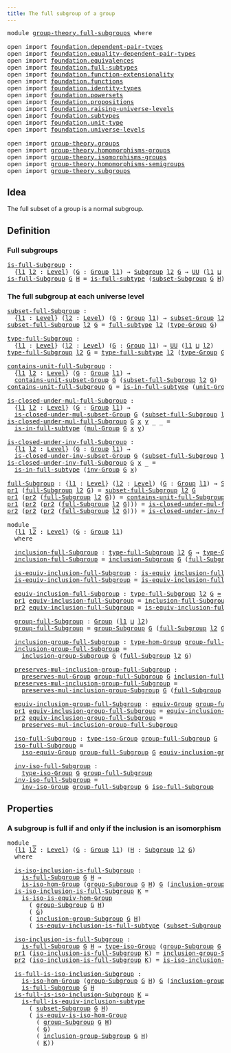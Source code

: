 ```yaml
---
title: The full subgroup of a group
---
```


<pre class="Agda"><a id="54" class="Keyword">module</a> <a id="61" href="group-theory.full-subgroups.html" class="Module">group-theory.full-subgroups</a> <a id="89" class="Keyword">where</a>

<a id="96" class="Keyword">open</a> <a id="101" class="Keyword">import</a> <a id="108" href="foundation.dependent-pair-types.html" class="Module">foundation.dependent-pair-types</a>
<a id="140" class="Keyword">open</a> <a id="145" class="Keyword">import</a> <a id="152" href="foundation.equality-dependent-pair-types.html" class="Module">foundation.equality-dependent-pair-types</a>
<a id="193" class="Keyword">open</a> <a id="198" class="Keyword">import</a> <a id="205" href="foundation.equivalences.html" class="Module">foundation.equivalences</a>
<a id="229" class="Keyword">open</a> <a id="234" class="Keyword">import</a> <a id="241" href="foundation.full-subtypes.html" class="Module">foundation.full-subtypes</a>
<a id="266" class="Keyword">open</a> <a id="271" class="Keyword">import</a> <a id="278" href="foundation.function-extensionality.html" class="Module">foundation.function-extensionality</a>
<a id="313" class="Keyword">open</a> <a id="318" class="Keyword">import</a> <a id="325" href="foundation.functions.html" class="Module">foundation.functions</a>
<a id="346" class="Keyword">open</a> <a id="351" class="Keyword">import</a> <a id="358" href="foundation.identity-types.html" class="Module">foundation.identity-types</a>
<a id="384" class="Keyword">open</a> <a id="389" class="Keyword">import</a> <a id="396" href="foundation.powersets.html" class="Module">foundation.powersets</a>
<a id="417" class="Keyword">open</a> <a id="422" class="Keyword">import</a> <a id="429" href="foundation.propositions.html" class="Module">foundation.propositions</a>
<a id="453" class="Keyword">open</a> <a id="458" class="Keyword">import</a> <a id="465" href="foundation.raising-universe-levels.html" class="Module">foundation.raising-universe-levels</a>
<a id="500" class="Keyword">open</a> <a id="505" class="Keyword">import</a> <a id="512" href="foundation.subtypes.html" class="Module">foundation.subtypes</a>
<a id="532" class="Keyword">open</a> <a id="537" class="Keyword">import</a> <a id="544" href="foundation.unit-type.html" class="Module">foundation.unit-type</a>
<a id="565" class="Keyword">open</a> <a id="570" class="Keyword">import</a> <a id="577" href="foundation.universe-levels.html" class="Module">foundation.universe-levels</a>

<a id="605" class="Keyword">open</a> <a id="610" class="Keyword">import</a> <a id="617" href="group-theory.groups.html" class="Module">group-theory.groups</a>
<a id="637" class="Keyword">open</a> <a id="642" class="Keyword">import</a> <a id="649" href="group-theory.homomorphisms-groups.html" class="Module">group-theory.homomorphisms-groups</a>
<a id="683" class="Keyword">open</a> <a id="688" class="Keyword">import</a> <a id="695" href="group-theory.isomorphisms-groups.html" class="Module">group-theory.isomorphisms-groups</a>
<a id="728" class="Keyword">open</a> <a id="733" class="Keyword">import</a> <a id="740" href="group-theory.homomorphisms-semigroups.html" class="Module">group-theory.homomorphisms-semigroups</a>
<a id="778" class="Keyword">open</a> <a id="783" class="Keyword">import</a> <a id="790" href="group-theory.subgroups.html" class="Module">group-theory.subgroups</a>
</pre>
## Idea

The full subset of a group is a normal subgroup.

## Definition

### Full subgroups

<pre class="Agda"><a id="is-full-Subgroup"></a><a id="920" href="group-theory.full-subgroups.html#920" class="Function">is-full-Subgroup</a> <a id="937" class="Symbol">:</a>
  <a id="941" class="Symbol">{</a><a id="942" href="group-theory.full-subgroups.html#942" class="Bound">l1</a> <a id="945" href="group-theory.full-subgroups.html#945" class="Bound">l2</a> <a id="948" class="Symbol">:</a> <a id="950" href="Agda.Primitive.html#597" class="Postulate">Level</a><a id="955" class="Symbol">}</a> <a id="957" class="Symbol">(</a><a id="958" href="group-theory.full-subgroups.html#958" class="Bound">G</a> <a id="960" class="Symbol">:</a> <a id="962" href="group-theory.groups.html#2650" class="Function">Group</a> <a id="968" href="group-theory.full-subgroups.html#942" class="Bound">l1</a><a id="970" class="Symbol">)</a> <a id="972" class="Symbol">→</a> <a id="974" href="group-theory.subgroups.html#4540" class="Function">Subgroup</a> <a id="983" href="group-theory.full-subgroups.html#945" class="Bound">l2</a> <a id="986" href="group-theory.full-subgroups.html#958" class="Bound">G</a> <a id="988" class="Symbol">→</a> <a id="990" href="foundation-core.universe-levels.html#235" class="Primitive">UU</a> <a id="993" class="Symbol">(</a><a id="994" href="group-theory.full-subgroups.html#942" class="Bound">l1</a> <a id="997" href="Agda.Primitive.html#810" class="Primitive Operator">⊔</a> <a id="999" href="group-theory.full-subgroups.html#945" class="Bound">l2</a><a id="1001" class="Symbol">)</a>
<a id="1003" href="group-theory.full-subgroups.html#920" class="Function">is-full-Subgroup</a> <a id="1020" href="group-theory.full-subgroups.html#1020" class="Bound">G</a> <a id="1022" href="group-theory.full-subgroups.html#1022" class="Bound">H</a> <a id="1024" class="Symbol">=</a> <a id="1026" href="foundation.full-subtypes.html#603" class="Function">is-full-subtype</a> <a id="1042" class="Symbol">(</a><a id="1043" href="group-theory.subgroups.html#4759" class="Function">subset-Subgroup</a> <a id="1059" href="group-theory.full-subgroups.html#1020" class="Bound">G</a> <a id="1061" href="group-theory.full-subgroups.html#1022" class="Bound">H</a><a id="1062" class="Symbol">)</a>
</pre>
### The full subgroup at each universe level

<pre class="Agda"><a id="subset-full-Subgroup"></a><a id="1123" href="group-theory.full-subgroups.html#1123" class="Function">subset-full-Subgroup</a> <a id="1144" class="Symbol">:</a>
  <a id="1148" class="Symbol">{</a><a id="1149" href="group-theory.full-subgroups.html#1149" class="Bound">l1</a> <a id="1152" class="Symbol">:</a> <a id="1154" href="Agda.Primitive.html#597" class="Postulate">Level</a><a id="1159" class="Symbol">}</a> <a id="1161" class="Symbol">(</a><a id="1162" href="group-theory.full-subgroups.html#1162" class="Bound">l2</a> <a id="1165" class="Symbol">:</a> <a id="1167" href="Agda.Primitive.html#597" class="Postulate">Level</a><a id="1172" class="Symbol">)</a> <a id="1174" class="Symbol">(</a><a id="1175" href="group-theory.full-subgroups.html#1175" class="Bound">G</a> <a id="1177" class="Symbol">:</a> <a id="1179" href="group-theory.groups.html#2650" class="Function">Group</a> <a id="1185" href="group-theory.full-subgroups.html#1149" class="Bound">l1</a><a id="1187" class="Symbol">)</a> <a id="1189" class="Symbol">→</a> <a id="1191" href="group-theory.subgroups.html#2120" class="Function">subset-Group</a> <a id="1204" href="group-theory.full-subgroups.html#1162" class="Bound">l2</a> <a id="1207" href="group-theory.full-subgroups.html#1175" class="Bound">G</a>
<a id="1209" href="group-theory.full-subgroups.html#1123" class="Function">subset-full-Subgroup</a> <a id="1230" href="group-theory.full-subgroups.html#1230" class="Bound">l2</a> <a id="1233" href="group-theory.full-subgroups.html#1233" class="Bound">G</a> <a id="1235" class="Symbol">=</a> <a id="1237" href="foundation.full-subtypes.html#790" class="Function">full-subtype</a> <a id="1250" href="group-theory.full-subgroups.html#1230" class="Bound">l2</a> <a id="1253" class="Symbol">(</a><a id="1254" href="group-theory.groups.html#2893" class="Function">type-Group</a> <a id="1265" href="group-theory.full-subgroups.html#1233" class="Bound">G</a><a id="1266" class="Symbol">)</a>

<a id="type-full-Subgroup"></a><a id="1269" href="group-theory.full-subgroups.html#1269" class="Function">type-full-Subgroup</a> <a id="1288" class="Symbol">:</a>
  <a id="1292" class="Symbol">{</a><a id="1293" href="group-theory.full-subgroups.html#1293" class="Bound">l1</a> <a id="1296" class="Symbol">:</a> <a id="1298" href="Agda.Primitive.html#597" class="Postulate">Level</a><a id="1303" class="Symbol">}</a> <a id="1305" class="Symbol">(</a><a id="1306" href="group-theory.full-subgroups.html#1306" class="Bound">l2</a> <a id="1309" class="Symbol">:</a> <a id="1311" href="Agda.Primitive.html#597" class="Postulate">Level</a><a id="1316" class="Symbol">)</a> <a id="1318" class="Symbol">(</a><a id="1319" href="group-theory.full-subgroups.html#1319" class="Bound">G</a> <a id="1321" class="Symbol">:</a> <a id="1323" href="group-theory.groups.html#2650" class="Function">Group</a> <a id="1329" href="group-theory.full-subgroups.html#1293" class="Bound">l1</a><a id="1331" class="Symbol">)</a> <a id="1333" class="Symbol">→</a> <a id="1335" href="foundation-core.universe-levels.html#235" class="Primitive">UU</a> <a id="1338" class="Symbol">(</a><a id="1339" href="group-theory.full-subgroups.html#1293" class="Bound">l1</a> <a id="1342" href="Agda.Primitive.html#810" class="Primitive Operator">⊔</a> <a id="1344" href="group-theory.full-subgroups.html#1306" class="Bound">l2</a><a id="1346" class="Symbol">)</a>
<a id="1348" href="group-theory.full-subgroups.html#1269" class="Function">type-full-Subgroup</a> <a id="1367" href="group-theory.full-subgroups.html#1367" class="Bound">l2</a> <a id="1370" href="group-theory.full-subgroups.html#1370" class="Bound">G</a> <a id="1372" class="Symbol">=</a> <a id="1374" href="foundation.full-subtypes.html#900" class="Function">type-full-subtype</a> <a id="1392" href="group-theory.full-subgroups.html#1367" class="Bound">l2</a> <a id="1395" class="Symbol">(</a><a id="1396" href="group-theory.groups.html#2893" class="Function">type-Group</a> <a id="1407" href="group-theory.full-subgroups.html#1370" class="Bound">G</a><a id="1408" class="Symbol">)</a>

<a id="contains-unit-full-Subgroup"></a><a id="1411" href="group-theory.full-subgroups.html#1411" class="Function">contains-unit-full-Subgroup</a> <a id="1439" class="Symbol">:</a>
  <a id="1443" class="Symbol">{</a><a id="1444" href="group-theory.full-subgroups.html#1444" class="Bound">l1</a> <a id="1447" href="group-theory.full-subgroups.html#1447" class="Bound">l2</a> <a id="1450" class="Symbol">:</a> <a id="1452" href="Agda.Primitive.html#597" class="Postulate">Level</a><a id="1457" class="Symbol">}</a> <a id="1459" class="Symbol">(</a><a id="1460" href="group-theory.full-subgroups.html#1460" class="Bound">G</a> <a id="1462" class="Symbol">:</a> <a id="1464" href="group-theory.groups.html#2650" class="Function">Group</a> <a id="1470" href="group-theory.full-subgroups.html#1444" class="Bound">l1</a><a id="1472" class="Symbol">)</a> <a id="1474" class="Symbol">→</a>
  <a id="1478" href="group-theory.subgroups.html#2609" class="Function">contains-unit-subset-Group</a> <a id="1505" href="group-theory.full-subgroups.html#1460" class="Bound">G</a> <a id="1507" class="Symbol">(</a><a id="1508" href="group-theory.full-subgroups.html#1123" class="Function">subset-full-Subgroup</a> <a id="1529" href="group-theory.full-subgroups.html#1447" class="Bound">l2</a> <a id="1532" href="group-theory.full-subgroups.html#1460" class="Bound">G</a><a id="1533" class="Symbol">)</a>
<a id="1535" href="group-theory.full-subgroups.html#1411" class="Function">contains-unit-full-Subgroup</a> <a id="1563" href="group-theory.full-subgroups.html#1563" class="Bound">G</a> <a id="1565" class="Symbol">=</a> <a id="1567" href="foundation.full-subtypes.html#1082" class="Function">is-in-full-subtype</a> <a id="1586" class="Symbol">(</a><a id="1587" href="group-theory.groups.html#3937" class="Function">unit-Group</a> <a id="1598" href="group-theory.full-subgroups.html#1563" class="Bound">G</a><a id="1599" class="Symbol">)</a>

<a id="is-closed-under-mul-full-Subgroup"></a><a id="1602" href="group-theory.full-subgroups.html#1602" class="Function">is-closed-under-mul-full-Subgroup</a> <a id="1636" class="Symbol">:</a>
  <a id="1640" class="Symbol">{</a><a id="1641" href="group-theory.full-subgroups.html#1641" class="Bound">l1</a> <a id="1644" href="group-theory.full-subgroups.html#1644" class="Bound">l2</a> <a id="1647" class="Symbol">:</a> <a id="1649" href="Agda.Primitive.html#597" class="Postulate">Level</a><a id="1654" class="Symbol">}</a> <a id="1656" class="Symbol">(</a><a id="1657" href="group-theory.full-subgroups.html#1657" class="Bound">G</a> <a id="1659" class="Symbol">:</a> <a id="1661" href="group-theory.groups.html#2650" class="Function">Group</a> <a id="1667" href="group-theory.full-subgroups.html#1641" class="Bound">l1</a><a id="1669" class="Symbol">)</a> <a id="1671" class="Symbol">→</a>
  <a id="1675" href="group-theory.subgroups.html#3153" class="Function">is-closed-under-mul-subset-Group</a> <a id="1708" href="group-theory.full-subgroups.html#1657" class="Bound">G</a> <a id="1710" class="Symbol">(</a><a id="1711" href="group-theory.full-subgroups.html#1123" class="Function">subset-full-Subgroup</a> <a id="1732" href="group-theory.full-subgroups.html#1644" class="Bound">l2</a> <a id="1735" href="group-theory.full-subgroups.html#1657" class="Bound">G</a><a id="1736" class="Symbol">)</a>
<a id="1738" href="group-theory.full-subgroups.html#1602" class="Function">is-closed-under-mul-full-Subgroup</a> <a id="1772" href="group-theory.full-subgroups.html#1772" class="Bound">G</a> <a id="1774" href="group-theory.full-subgroups.html#1774" class="Bound">x</a> <a id="1776" href="group-theory.full-subgroups.html#1776" class="Bound">y</a> <a id="1778" class="Symbol">_</a> <a id="1780" class="Symbol">_</a> <a id="1782" class="Symbol">=</a>
  <a id="1786" href="foundation.full-subtypes.html#1082" class="Function">is-in-full-subtype</a> <a id="1805" class="Symbol">(</a><a id="1806" href="group-theory.groups.html#3138" class="Function">mul-Group</a> <a id="1816" href="group-theory.full-subgroups.html#1772" class="Bound">G</a> <a id="1818" href="group-theory.full-subgroups.html#1774" class="Bound">x</a> <a id="1820" href="group-theory.full-subgroups.html#1776" class="Bound">y</a><a id="1821" class="Symbol">)</a>

<a id="is-closed-under-inv-full-Subgroup"></a><a id="1824" href="group-theory.full-subgroups.html#1824" class="Function">is-closed-under-inv-full-Subgroup</a> <a id="1858" class="Symbol">:</a>
  <a id="1862" class="Symbol">{</a><a id="1863" href="group-theory.full-subgroups.html#1863" class="Bound">l1</a> <a id="1866" href="group-theory.full-subgroups.html#1866" class="Bound">l2</a> <a id="1869" class="Symbol">:</a> <a id="1871" href="Agda.Primitive.html#597" class="Postulate">Level</a><a id="1876" class="Symbol">}</a> <a id="1878" class="Symbol">(</a><a id="1879" href="group-theory.full-subgroups.html#1879" class="Bound">G</a> <a id="1881" class="Symbol">:</a> <a id="1883" href="group-theory.groups.html#2650" class="Function">Group</a> <a id="1889" href="group-theory.full-subgroups.html#1863" class="Bound">l1</a><a id="1891" class="Symbol">)</a> <a id="1893" class="Symbol">→</a>
  <a id="1897" href="group-theory.subgroups.html#3675" class="Function">is-closed-under-inv-subset-Group</a> <a id="1930" href="group-theory.full-subgroups.html#1879" class="Bound">G</a> <a id="1932" class="Symbol">(</a><a id="1933" href="group-theory.full-subgroups.html#1123" class="Function">subset-full-Subgroup</a> <a id="1954" href="group-theory.full-subgroups.html#1866" class="Bound">l2</a> <a id="1957" href="group-theory.full-subgroups.html#1879" class="Bound">G</a><a id="1958" class="Symbol">)</a>
<a id="1960" href="group-theory.full-subgroups.html#1824" class="Function">is-closed-under-inv-full-Subgroup</a> <a id="1994" href="group-theory.full-subgroups.html#1994" class="Bound">G</a> <a id="1996" href="group-theory.full-subgroups.html#1996" class="Bound">x</a> <a id="1998" class="Symbol">_</a> <a id="2000" class="Symbol">=</a>
  <a id="2004" href="foundation.full-subtypes.html#1082" class="Function">is-in-full-subtype</a> <a id="2023" class="Symbol">(</a><a id="2024" href="group-theory.groups.html#4841" class="Function">inv-Group</a> <a id="2034" href="group-theory.full-subgroups.html#1994" class="Bound">G</a> <a id="2036" href="group-theory.full-subgroups.html#1996" class="Bound">x</a><a id="2037" class="Symbol">)</a>

<a id="full-Subgroup"></a><a id="2040" href="group-theory.full-subgroups.html#2040" class="Function">full-Subgroup</a> <a id="2054" class="Symbol">:</a> <a id="2056" class="Symbol">{</a><a id="2057" href="group-theory.full-subgroups.html#2057" class="Bound">l1</a> <a id="2060" class="Symbol">:</a> <a id="2062" href="Agda.Primitive.html#597" class="Postulate">Level</a><a id="2067" class="Symbol">}</a> <a id="2069" class="Symbol">(</a><a id="2070" href="group-theory.full-subgroups.html#2070" class="Bound">l2</a> <a id="2073" class="Symbol">:</a> <a id="2075" href="Agda.Primitive.html#597" class="Postulate">Level</a><a id="2080" class="Symbol">)</a> <a id="2082" class="Symbol">(</a><a id="2083" href="group-theory.full-subgroups.html#2083" class="Bound">G</a> <a id="2085" class="Symbol">:</a> <a id="2087" href="group-theory.groups.html#2650" class="Function">Group</a> <a id="2093" href="group-theory.full-subgroups.html#2057" class="Bound">l1</a><a id="2095" class="Symbol">)</a> <a id="2097" class="Symbol">→</a> <a id="2099" href="group-theory.subgroups.html#4540" class="Function">Subgroup</a> <a id="2108" href="group-theory.full-subgroups.html#2070" class="Bound">l2</a> <a id="2111" href="group-theory.full-subgroups.html#2083" class="Bound">G</a>
<a id="2113" href="foundation-core.dependent-pair-types.html#605" class="Field">pr1</a> <a id="2117" class="Symbol">(</a><a id="2118" href="group-theory.full-subgroups.html#2040" class="Function">full-Subgroup</a> <a id="2132" href="group-theory.full-subgroups.html#2132" class="Bound">l2</a> <a id="2135" href="group-theory.full-subgroups.html#2135" class="Bound">G</a><a id="2136" class="Symbol">)</a> <a id="2138" class="Symbol">=</a> <a id="2140" href="group-theory.full-subgroups.html#1123" class="Function">subset-full-Subgroup</a> <a id="2161" href="group-theory.full-subgroups.html#2132" class="Bound">l2</a> <a id="2164" href="group-theory.full-subgroups.html#2135" class="Bound">G</a>
<a id="2166" href="foundation-core.dependent-pair-types.html#605" class="Field">pr1</a> <a id="2170" class="Symbol">(</a><a id="2171" href="foundation-core.dependent-pair-types.html#617" class="Field">pr2</a> <a id="2175" class="Symbol">(</a><a id="2176" href="group-theory.full-subgroups.html#2040" class="Function">full-Subgroup</a> <a id="2190" href="group-theory.full-subgroups.html#2190" class="Bound">l2</a> <a id="2193" href="group-theory.full-subgroups.html#2193" class="Bound">G</a><a id="2194" class="Symbol">))</a> <a id="2197" class="Symbol">=</a> <a id="2199" href="group-theory.full-subgroups.html#1411" class="Function">contains-unit-full-Subgroup</a> <a id="2227" href="group-theory.full-subgroups.html#2193" class="Bound">G</a>
<a id="2229" href="foundation-core.dependent-pair-types.html#605" class="Field">pr1</a> <a id="2233" class="Symbol">(</a><a id="2234" href="foundation-core.dependent-pair-types.html#617" class="Field">pr2</a> <a id="2238" class="Symbol">(</a><a id="2239" href="foundation-core.dependent-pair-types.html#617" class="Field">pr2</a> <a id="2243" class="Symbol">(</a><a id="2244" href="group-theory.full-subgroups.html#2040" class="Function">full-Subgroup</a> <a id="2258" href="group-theory.full-subgroups.html#2258" class="Bound">l2</a> <a id="2261" href="group-theory.full-subgroups.html#2261" class="Bound">G</a><a id="2262" class="Symbol">)))</a> <a id="2266" class="Symbol">=</a> <a id="2268" href="group-theory.full-subgroups.html#1602" class="Function">is-closed-under-mul-full-Subgroup</a> <a id="2302" href="group-theory.full-subgroups.html#2261" class="Bound">G</a>
<a id="2304" href="foundation-core.dependent-pair-types.html#617" class="Field">pr2</a> <a id="2308" class="Symbol">(</a><a id="2309" href="foundation-core.dependent-pair-types.html#617" class="Field">pr2</a> <a id="2313" class="Symbol">(</a><a id="2314" href="foundation-core.dependent-pair-types.html#617" class="Field">pr2</a> <a id="2318" class="Symbol">(</a><a id="2319" href="group-theory.full-subgroups.html#2040" class="Function">full-Subgroup</a> <a id="2333" href="group-theory.full-subgroups.html#2333" class="Bound">l2</a> <a id="2336" href="group-theory.full-subgroups.html#2336" class="Bound">G</a><a id="2337" class="Symbol">)))</a> <a id="2341" class="Symbol">=</a> <a id="2343" href="group-theory.full-subgroups.html#1824" class="Function">is-closed-under-inv-full-Subgroup</a> <a id="2377" href="group-theory.full-subgroups.html#2336" class="Bound">G</a>

<a id="2380" class="Keyword">module</a> <a id="2387" href="group-theory.full-subgroups.html#2387" class="Module">_</a>
  <a id="2391" class="Symbol">{</a><a id="2392" href="group-theory.full-subgroups.html#2392" class="Bound">l1</a> <a id="2395" href="group-theory.full-subgroups.html#2395" class="Bound">l2</a> <a id="2398" class="Symbol">:</a> <a id="2400" href="Agda.Primitive.html#597" class="Postulate">Level</a><a id="2405" class="Symbol">}</a> <a id="2407" class="Symbol">(</a><a id="2408" href="group-theory.full-subgroups.html#2408" class="Bound">G</a> <a id="2410" class="Symbol">:</a> <a id="2412" href="group-theory.groups.html#2650" class="Function">Group</a> <a id="2418" href="group-theory.full-subgroups.html#2392" class="Bound">l1</a><a id="2420" class="Symbol">)</a>
  <a id="2424" class="Keyword">where</a>

  <a id="2433" href="group-theory.full-subgroups.html#2433" class="Function">inclusion-full-Subgroup</a> <a id="2457" class="Symbol">:</a> <a id="2459" href="group-theory.full-subgroups.html#1269" class="Function">type-full-Subgroup</a> <a id="2478" href="group-theory.full-subgroups.html#2395" class="Bound">l2</a> <a id="2481" href="group-theory.full-subgroups.html#2408" class="Bound">G</a> <a id="2483" class="Symbol">→</a> <a id="2485" href="group-theory.groups.html#2893" class="Function">type-Group</a> <a id="2496" href="group-theory.full-subgroups.html#2408" class="Bound">G</a>
  <a id="2500" href="group-theory.full-subgroups.html#2433" class="Function">inclusion-full-Subgroup</a> <a id="2524" class="Symbol">=</a> <a id="2526" href="group-theory.subgroups.html#4951" class="Function">inclusion-Subgroup</a> <a id="2545" href="group-theory.full-subgroups.html#2408" class="Bound">G</a> <a id="2547" class="Symbol">(</a><a id="2548" href="group-theory.full-subgroups.html#2040" class="Function">full-Subgroup</a> <a id="2562" href="group-theory.full-subgroups.html#2395" class="Bound">l2</a> <a id="2565" href="group-theory.full-subgroups.html#2408" class="Bound">G</a><a id="2566" class="Symbol">)</a>

  <a id="2571" href="group-theory.full-subgroups.html#2571" class="Function">is-equiv-inclusion-full-Subgroup</a> <a id="2604" class="Symbol">:</a> <a id="2606" href="foundation-core.equivalences.html#1556" class="Function">is-equiv</a> <a id="2615" href="group-theory.full-subgroups.html#2433" class="Function">inclusion-full-Subgroup</a>
  <a id="2641" href="group-theory.full-subgroups.html#2571" class="Function">is-equiv-inclusion-full-Subgroup</a> <a id="2674" class="Symbol">=</a> <a id="2676" href="foundation.full-subtypes.html#1308" class="Function">is-equiv-inclusion-full-subtype</a>

  <a id="2711" href="group-theory.full-subgroups.html#2711" class="Function">equiv-inclusion-full-Subgroup</a> <a id="2741" class="Symbol">:</a> <a id="2743" href="group-theory.full-subgroups.html#1269" class="Function">type-full-Subgroup</a> <a id="2762" href="group-theory.full-subgroups.html#2395" class="Bound">l2</a> <a id="2765" href="group-theory.full-subgroups.html#2408" class="Bound">G</a> <a id="2767" href="foundation-core.equivalences.html#1621" class="Function Operator">≃</a> <a id="2769" href="group-theory.groups.html#2893" class="Function">type-Group</a> <a id="2780" href="group-theory.full-subgroups.html#2408" class="Bound">G</a>
  <a id="2784" href="foundation-core.dependent-pair-types.html#605" class="Field">pr1</a> <a id="2788" href="group-theory.full-subgroups.html#2711" class="Function">equiv-inclusion-full-Subgroup</a> <a id="2818" class="Symbol">=</a> <a id="2820" href="group-theory.full-subgroups.html#2433" class="Function">inclusion-full-Subgroup</a>
  <a id="2846" href="foundation-core.dependent-pair-types.html#617" class="Field">pr2</a> <a id="2850" href="group-theory.full-subgroups.html#2711" class="Function">equiv-inclusion-full-Subgroup</a> <a id="2880" class="Symbol">=</a> <a id="2882" href="group-theory.full-subgroups.html#2571" class="Function">is-equiv-inclusion-full-Subgroup</a>

  <a id="2918" href="group-theory.full-subgroups.html#2918" class="Function">group-full-Subgroup</a> <a id="2938" class="Symbol">:</a> <a id="2940" href="group-theory.groups.html#2650" class="Function">Group</a> <a id="2946" class="Symbol">(</a><a id="2947" href="group-theory.full-subgroups.html#2392" class="Bound">l1</a> <a id="2950" href="Agda.Primitive.html#810" class="Primitive Operator">⊔</a> <a id="2952" href="group-theory.full-subgroups.html#2395" class="Bound">l2</a><a id="2954" class="Symbol">)</a>
  <a id="2958" href="group-theory.full-subgroups.html#2918" class="Function">group-full-Subgroup</a> <a id="2978" class="Symbol">=</a> <a id="2980" href="group-theory.subgroups.html#9352" class="Function">group-Subgroup</a> <a id="2995" href="group-theory.full-subgroups.html#2408" class="Bound">G</a> <a id="2997" class="Symbol">(</a><a id="2998" href="group-theory.full-subgroups.html#2040" class="Function">full-Subgroup</a> <a id="3012" href="group-theory.full-subgroups.html#2395" class="Bound">l2</a> <a id="3015" href="group-theory.full-subgroups.html#2408" class="Bound">G</a><a id="3016" class="Symbol">)</a>

  <a id="3021" href="group-theory.full-subgroups.html#3021" class="Function">inclusion-group-full-Subgroup</a> <a id="3051" class="Symbol">:</a> <a id="3053" href="group-theory.homomorphisms-groups.html#1635" class="Function">type-hom-Group</a> <a id="3068" href="group-theory.full-subgroups.html#2918" class="Function">group-full-Subgroup</a> <a id="3088" href="group-theory.full-subgroups.html#2408" class="Bound">G</a>
  <a id="3092" href="group-theory.full-subgroups.html#3021" class="Function">inclusion-group-full-Subgroup</a> <a id="3122" class="Symbol">=</a>
    <a id="3128" href="group-theory.subgroups.html#10607" class="Function">inclusion-group-Subgroup</a> <a id="3153" href="group-theory.full-subgroups.html#2408" class="Bound">G</a> <a id="3155" class="Symbol">(</a><a id="3156" href="group-theory.full-subgroups.html#2040" class="Function">full-Subgroup</a> <a id="3170" href="group-theory.full-subgroups.html#2395" class="Bound">l2</a> <a id="3173" href="group-theory.full-subgroups.html#2408" class="Bound">G</a><a id="3174" class="Symbol">)</a>

  <a id="3179" href="group-theory.full-subgroups.html#3179" class="Function">preserves-mul-inclusion-group-full-Subgroup</a> <a id="3223" class="Symbol">:</a>
    <a id="3229" href="group-theory.homomorphisms-groups.html#1469" class="Function">preserves-mul-Group</a> <a id="3249" href="group-theory.full-subgroups.html#2918" class="Function">group-full-Subgroup</a> <a id="3269" href="group-theory.full-subgroups.html#2408" class="Bound">G</a> <a id="3271" href="group-theory.full-subgroups.html#2433" class="Function">inclusion-full-Subgroup</a>
  <a id="3297" href="group-theory.full-subgroups.html#3179" class="Function">preserves-mul-inclusion-group-full-Subgroup</a> <a id="3341" class="Symbol">=</a>
    <a id="3347" href="group-theory.subgroups.html#9992" class="Function">preserves-mul-inclusion-group-Subgroup</a> <a id="3386" href="group-theory.full-subgroups.html#2408" class="Bound">G</a> <a id="3388" class="Symbol">(</a><a id="3389" href="group-theory.full-subgroups.html#2040" class="Function">full-Subgroup</a> <a id="3403" href="group-theory.full-subgroups.html#2395" class="Bound">l2</a> <a id="3406" href="group-theory.full-subgroups.html#2408" class="Bound">G</a><a id="3407" class="Symbol">)</a>

  <a id="3412" href="group-theory.full-subgroups.html#3412" class="Function">equiv-inclusion-group-full-Subgroup</a> <a id="3448" class="Symbol">:</a> <a id="3450" href="group-theory.isomorphisms-groups.html#2454" class="Function">equiv-Group</a> <a id="3462" href="group-theory.full-subgroups.html#2918" class="Function">group-full-Subgroup</a> <a id="3482" href="group-theory.full-subgroups.html#2408" class="Bound">G</a>
  <a id="3486" href="foundation-core.dependent-pair-types.html#605" class="Field">pr1</a> <a id="3490" href="group-theory.full-subgroups.html#3412" class="Function">equiv-inclusion-group-full-Subgroup</a> <a id="3526" class="Symbol">=</a> <a id="3528" href="group-theory.full-subgroups.html#2711" class="Function">equiv-inclusion-full-Subgroup</a>
  <a id="3560" href="foundation-core.dependent-pair-types.html#617" class="Field">pr2</a> <a id="3564" href="group-theory.full-subgroups.html#3412" class="Function">equiv-inclusion-group-full-Subgroup</a> <a id="3600" class="Symbol">=</a>
    <a id="3606" href="group-theory.full-subgroups.html#3179" class="Function">preserves-mul-inclusion-group-full-Subgroup</a>

  <a id="3653" href="group-theory.full-subgroups.html#3653" class="Function">iso-full-Subgroup</a> <a id="3671" class="Symbol">:</a> <a id="3673" href="group-theory.isomorphisms-groups.html#1804" class="Function">type-iso-Group</a> <a id="3688" href="group-theory.full-subgroups.html#2918" class="Function">group-full-Subgroup</a> <a id="3708" href="group-theory.full-subgroups.html#2408" class="Bound">G</a>
  <a id="3712" href="group-theory.full-subgroups.html#3653" class="Function">iso-full-Subgroup</a> <a id="3730" class="Symbol">=</a>
    <a id="3736" href="group-theory.isomorphisms-groups.html#3124" class="Function">iso-equiv-Group</a> <a id="3752" href="group-theory.full-subgroups.html#2918" class="Function">group-full-Subgroup</a> <a id="3772" href="group-theory.full-subgroups.html#2408" class="Bound">G</a> <a id="3774" href="group-theory.full-subgroups.html#3412" class="Function">equiv-inclusion-group-full-Subgroup</a>

  <a id="3813" href="group-theory.full-subgroups.html#3813" class="Function">inv-iso-full-Subgroup</a> <a id="3835" class="Symbol">:</a>
    <a id="3841" href="group-theory.isomorphisms-groups.html#1804" class="Function">type-iso-Group</a> <a id="3856" href="group-theory.full-subgroups.html#2408" class="Bound">G</a> <a id="3858" href="group-theory.full-subgroups.html#2918" class="Function">group-full-Subgroup</a>
  <a id="3880" href="group-theory.full-subgroups.html#3813" class="Function">inv-iso-full-Subgroup</a> <a id="3902" class="Symbol">=</a>
    <a id="3908" href="group-theory.isomorphisms-groups.html#4634" class="Function">inv-iso-Group</a> <a id="3922" href="group-theory.full-subgroups.html#2918" class="Function">group-full-Subgroup</a> <a id="3942" href="group-theory.full-subgroups.html#2408" class="Bound">G</a> <a id="3944" href="group-theory.full-subgroups.html#3653" class="Function">iso-full-Subgroup</a>
</pre>
## Properties

### A subgroup is full if and only if the inclusion is an isomorphism

<pre class="Agda"><a id="4061" class="Keyword">module</a> <a id="4068" href="group-theory.full-subgroups.html#4068" class="Module">_</a>
  <a id="4072" class="Symbol">{</a><a id="4073" href="group-theory.full-subgroups.html#4073" class="Bound">l1</a> <a id="4076" href="group-theory.full-subgroups.html#4076" class="Bound">l2</a> <a id="4079" class="Symbol">:</a> <a id="4081" href="Agda.Primitive.html#597" class="Postulate">Level</a><a id="4086" class="Symbol">}</a> <a id="4088" class="Symbol">(</a><a id="4089" href="group-theory.full-subgroups.html#4089" class="Bound">G</a> <a id="4091" class="Symbol">:</a> <a id="4093" href="group-theory.groups.html#2650" class="Function">Group</a> <a id="4099" href="group-theory.full-subgroups.html#4073" class="Bound">l1</a><a id="4101" class="Symbol">)</a> <a id="4103" class="Symbol">(</a><a id="4104" href="group-theory.full-subgroups.html#4104" class="Bound">H</a> <a id="4106" class="Symbol">:</a> <a id="4108" href="group-theory.subgroups.html#4540" class="Function">Subgroup</a> <a id="4117" href="group-theory.full-subgroups.html#4076" class="Bound">l2</a> <a id="4120" href="group-theory.full-subgroups.html#4089" class="Bound">G</a><a id="4121" class="Symbol">)</a>
  <a id="4125" class="Keyword">where</a>

  <a id="4134" href="group-theory.full-subgroups.html#4134" class="Function">is-iso-inclusion-is-full-Subgroup</a> <a id="4168" class="Symbol">:</a>
    <a id="4174" href="group-theory.full-subgroups.html#920" class="Function">is-full-Subgroup</a> <a id="4191" href="group-theory.full-subgroups.html#4089" class="Bound">G</a> <a id="4193" href="group-theory.full-subgroups.html#4104" class="Bound">H</a> <a id="4195" class="Symbol">→</a>
    <a id="4201" href="group-theory.isomorphisms-groups.html#1672" class="Function">is-iso-hom-Group</a> <a id="4218" class="Symbol">(</a><a id="4219" href="group-theory.subgroups.html#9352" class="Function">group-Subgroup</a> <a id="4234" href="group-theory.full-subgroups.html#4089" class="Bound">G</a> <a id="4236" href="group-theory.full-subgroups.html#4104" class="Bound">H</a><a id="4237" class="Symbol">)</a> <a id="4239" href="group-theory.full-subgroups.html#4089" class="Bound">G</a> <a id="4241" class="Symbol">(</a><a id="4242" href="group-theory.subgroups.html#10607" class="Function">inclusion-group-Subgroup</a> <a id="4267" href="group-theory.full-subgroups.html#4089" class="Bound">G</a> <a id="4269" href="group-theory.full-subgroups.html#4104" class="Bound">H</a><a id="4270" class="Symbol">)</a>
  <a id="4274" href="group-theory.full-subgroups.html#4134" class="Function">is-iso-inclusion-is-full-Subgroup</a> <a id="4308" href="group-theory.full-subgroups.html#4308" class="Bound">K</a> <a id="4310" class="Symbol">=</a>
    <a id="4316" href="group-theory.isomorphisms-groups.html#2556" class="Function">is-iso-is-equiv-hom-Group</a>
      <a id="4348" class="Symbol">(</a> <a id="4350" href="group-theory.subgroups.html#9352" class="Function">group-Subgroup</a> <a id="4365" href="group-theory.full-subgroups.html#4089" class="Bound">G</a> <a id="4367" href="group-theory.full-subgroups.html#4104" class="Bound">H</a><a id="4368" class="Symbol">)</a>
      <a id="4376" class="Symbol">(</a> <a id="4378" href="group-theory.full-subgroups.html#4089" class="Bound">G</a><a id="4379" class="Symbol">)</a>
      <a id="4387" class="Symbol">(</a> <a id="4389" href="group-theory.subgroups.html#10607" class="Function">inclusion-group-Subgroup</a> <a id="4414" href="group-theory.full-subgroups.html#4089" class="Bound">G</a> <a id="4416" href="group-theory.full-subgroups.html#4104" class="Bound">H</a><a id="4417" class="Symbol">)</a>
      <a id="4425" class="Symbol">(</a> <a id="4427" href="foundation.full-subtypes.html#1633" class="Function">is-equiv-inclusion-is-full-subtype</a> <a id="4462" class="Symbol">(</a><a id="4463" href="group-theory.subgroups.html#4759" class="Function">subset-Subgroup</a> <a id="4479" href="group-theory.full-subgroups.html#4089" class="Bound">G</a> <a id="4481" href="group-theory.full-subgroups.html#4104" class="Bound">H</a><a id="4482" class="Symbol">)</a> <a id="4484" href="group-theory.full-subgroups.html#4308" class="Bound">K</a><a id="4485" class="Symbol">)</a>

  <a id="4490" href="group-theory.full-subgroups.html#4490" class="Function">iso-inclusion-is-full-Subgroup</a> <a id="4521" class="Symbol">:</a>
    <a id="4527" href="group-theory.full-subgroups.html#920" class="Function">is-full-Subgroup</a> <a id="4544" href="group-theory.full-subgroups.html#4089" class="Bound">G</a> <a id="4546" href="group-theory.full-subgroups.html#4104" class="Bound">H</a> <a id="4548" class="Symbol">→</a> <a id="4550" href="group-theory.isomorphisms-groups.html#1804" class="Function">type-iso-Group</a> <a id="4565" class="Symbol">(</a><a id="4566" href="group-theory.subgroups.html#9352" class="Function">group-Subgroup</a> <a id="4581" href="group-theory.full-subgroups.html#4089" class="Bound">G</a> <a id="4583" href="group-theory.full-subgroups.html#4104" class="Bound">H</a><a id="4584" class="Symbol">)</a> <a id="4586" href="group-theory.full-subgroups.html#4089" class="Bound">G</a>
  <a id="4590" href="foundation-core.dependent-pair-types.html#605" class="Field">pr1</a> <a id="4594" class="Symbol">(</a><a id="4595" href="group-theory.full-subgroups.html#4490" class="Function">iso-inclusion-is-full-Subgroup</a> <a id="4626" href="group-theory.full-subgroups.html#4626" class="Bound">K</a><a id="4627" class="Symbol">)</a> <a id="4629" class="Symbol">=</a> <a id="4631" href="group-theory.subgroups.html#10607" class="Function">inclusion-group-Subgroup</a> <a id="4656" href="group-theory.full-subgroups.html#4089" class="Bound">G</a> <a id="4658" href="group-theory.full-subgroups.html#4104" class="Bound">H</a>
  <a id="4662" href="foundation-core.dependent-pair-types.html#617" class="Field">pr2</a> <a id="4666" class="Symbol">(</a><a id="4667" href="group-theory.full-subgroups.html#4490" class="Function">iso-inclusion-is-full-Subgroup</a> <a id="4698" href="group-theory.full-subgroups.html#4698" class="Bound">K</a><a id="4699" class="Symbol">)</a> <a id="4701" class="Symbol">=</a> <a id="4703" href="group-theory.full-subgroups.html#4134" class="Function">is-iso-inclusion-is-full-Subgroup</a> <a id="4737" href="group-theory.full-subgroups.html#4698" class="Bound">K</a>

  <a id="4742" href="group-theory.full-subgroups.html#4742" class="Function">is-full-is-iso-inclusion-Subgroup</a> <a id="4776" class="Symbol">:</a>
    <a id="4782" href="group-theory.isomorphisms-groups.html#1672" class="Function">is-iso-hom-Group</a> <a id="4799" class="Symbol">(</a><a id="4800" href="group-theory.subgroups.html#9352" class="Function">group-Subgroup</a> <a id="4815" href="group-theory.full-subgroups.html#4089" class="Bound">G</a> <a id="4817" href="group-theory.full-subgroups.html#4104" class="Bound">H</a><a id="4818" class="Symbol">)</a> <a id="4820" href="group-theory.full-subgroups.html#4089" class="Bound">G</a> <a id="4822" class="Symbol">(</a><a id="4823" href="group-theory.subgroups.html#10607" class="Function">inclusion-group-Subgroup</a> <a id="4848" href="group-theory.full-subgroups.html#4089" class="Bound">G</a> <a id="4850" href="group-theory.full-subgroups.html#4104" class="Bound">H</a><a id="4851" class="Symbol">)</a> <a id="4853" class="Symbol">→</a>
    <a id="4859" href="group-theory.full-subgroups.html#920" class="Function">is-full-Subgroup</a> <a id="4876" href="group-theory.full-subgroups.html#4089" class="Bound">G</a> <a id="4878" href="group-theory.full-subgroups.html#4104" class="Bound">H</a>
  <a id="4882" href="group-theory.full-subgroups.html#4742" class="Function">is-full-is-iso-inclusion-Subgroup</a> <a id="4916" href="group-theory.full-subgroups.html#4916" class="Bound">K</a> <a id="4918" class="Symbol">=</a>
    <a id="4924" href="foundation.full-subtypes.html#2097" class="Function">is-full-is-equiv-inclusion-subtype</a>
      <a id="4965" class="Symbol">(</a> <a id="4967" href="group-theory.subgroups.html#4759" class="Function">subset-Subgroup</a> <a id="4983" href="group-theory.full-subgroups.html#4089" class="Bound">G</a> <a id="4985" href="group-theory.full-subgroups.html#4104" class="Bound">H</a><a id="4986" class="Symbol">)</a>
      <a id="4994" class="Symbol">(</a> <a id="4996" href="group-theory.isomorphisms-groups.html#2764" class="Function">is-equiv-is-iso-hom-Group</a>
        <a id="5030" class="Symbol">(</a> <a id="5032" href="group-theory.subgroups.html#9352" class="Function">group-Subgroup</a> <a id="5047" href="group-theory.full-subgroups.html#4089" class="Bound">G</a> <a id="5049" href="group-theory.full-subgroups.html#4104" class="Bound">H</a><a id="5050" class="Symbol">)</a>
        <a id="5060" class="Symbol">(</a> <a id="5062" href="group-theory.full-subgroups.html#4089" class="Bound">G</a><a id="5063" class="Symbol">)</a>
        <a id="5073" class="Symbol">(</a> <a id="5075" href="group-theory.subgroups.html#10607" class="Function">inclusion-group-Subgroup</a> <a id="5100" href="group-theory.full-subgroups.html#4089" class="Bound">G</a> <a id="5102" href="group-theory.full-subgroups.html#4104" class="Bound">H</a><a id="5103" class="Symbol">)</a>
        <a id="5113" class="Symbol">(</a> <a id="5115" href="group-theory.full-subgroups.html#4916" class="Bound">K</a><a id="5116" class="Symbol">))</a>
</pre>